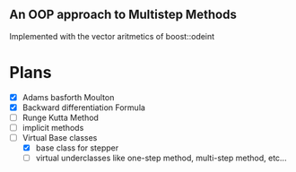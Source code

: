 ## An OOP approach to Multistep Methods 

Implemented with the vector aritmetics of boost::odeint

# Plans
- [x] Adams basforth Moulton
- [x] Backward differentiation Formula
- [ ] Runge Kutta Method
- [ ] implicit methods
- [ ] Virtual Base classes
  - [x] base class for stepper
  - [ ] virtual underclasses like one-step method, multi-step method, etc...
